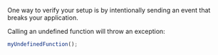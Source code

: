 One way to verify your setup is by intentionally sending an event that breaks your application. 

Calling an undefined function will throw an exception:

```js
myUndefinedFunction();
```
